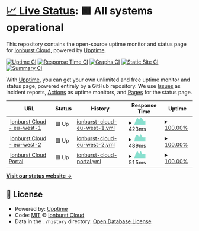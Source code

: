# [📈 Live Status](https://status.ionburst.cloud): <!--live status--> **🟩 All systems operational**

This repository contains the open-source uptime monitor and status page for [Ionburst Cloud](https://ionburst.cloud), powered by [Upptime](https://github.com/upptime/upptime).

[![Uptime CI](https://github.com/ionburstcloud/status/workflows/Uptime%20CI/badge.svg)](https://github.com/ionburstcloud/status/actions?query=workflow%3A%22Uptime+CI%22)
[![Response Time CI](https://github.com/ionburstcloud/status/workflows/Response%20Time%20CI/badge.svg)](https://github.com/ionburstcloud/status/actions?query=workflow%3A%22Response+Time+CI%22)
[![Graphs CI](https://github.com/ionburstcloud/status/workflows/Graphs%20CI/badge.svg)](https://github.com/ionburstcloud/status/actions?query=workflow%3A%22Graphs+CI%22)
[![Static Site CI](https://github.com/ionburstcloud/status/workflows/Static%20Site%20CI/badge.svg)](https://github.com/ionburstcloud/status/actions?query=workflow%3A%22Static+Site+CI%22)
[![Summary CI](https://github.com/ionburstcloud/status/workflows/Summary%20CI/badge.svg)](https://github.com/ionburstcloud/status/actions?query=workflow%3A%22Summary+CI%22)

With [Upptime](https://upptime.js.org), you can get your own unlimited and free uptime monitor and status page, powered entirely by a GitHub repository. We use [Issues](https://github.com/ionburstcloud/status/issues) as incident reports, [Actions](https://github.com/ionburstcloud/status/actions) as uptime monitors, and [Pages](https://status.ionburst.cloud) for the status page.

<!--start: status pages-->
<!-- This summary is generated by Upptime (https://github.com/upptime/upptime) -->
<!-- Do not edit this manually, your changes will be overwritten -->
<!-- prettier-ignore -->
| URL | Status | History | Response Time | Uptime |
| --- | ------ | ------- | ------------- | ------ |
| <img alt="" src="https://icons.duckduckgo.com/ip3/api.eu-west-1.ionburst.cloud.ico" height="13"> [Ionburst Cloud - eu-west-1](https://api.eu-west-1.ionburst.cloud/web/check) | 🟩 Up | [ionburst-cloud-eu-west-1.yml](https://github.com/ionburstcloud/status/commits/HEAD/history/ionburst-cloud-eu-west-1.yml) | <details><summary><img alt="Response time graph" src="./graphs/ionburst-cloud-eu-west-1/response-time-week.png" height="20"> 423ms</summary><br><a href="https://status.ionburst.cloud/history/ionburst-cloud-eu-west-1"><img alt="Response time 483" src="https://img.shields.io/endpoint?url=https%3A%2F%2Fraw.githubusercontent.com%2Fionburstcloud%2Fstatus%2FHEAD%2Fapi%2Fionburst-cloud-eu-west-1%2Fresponse-time.json"></a><br><a href="https://status.ionburst.cloud/history/ionburst-cloud-eu-west-1"><img alt="24-hour response time 344" src="https://img.shields.io/endpoint?url=https%3A%2F%2Fraw.githubusercontent.com%2Fionburstcloud%2Fstatus%2FHEAD%2Fapi%2Fionburst-cloud-eu-west-1%2Fresponse-time-day.json"></a><br><a href="https://status.ionburst.cloud/history/ionburst-cloud-eu-west-1"><img alt="7-day response time 423" src="https://img.shields.io/endpoint?url=https%3A%2F%2Fraw.githubusercontent.com%2Fionburstcloud%2Fstatus%2FHEAD%2Fapi%2Fionburst-cloud-eu-west-1%2Fresponse-time-week.json"></a><br><a href="https://status.ionburst.cloud/history/ionburst-cloud-eu-west-1"><img alt="30-day response time 456" src="https://img.shields.io/endpoint?url=https%3A%2F%2Fraw.githubusercontent.com%2Fionburstcloud%2Fstatus%2FHEAD%2Fapi%2Fionburst-cloud-eu-west-1%2Fresponse-time-month.json"></a><br><a href="https://status.ionburst.cloud/history/ionburst-cloud-eu-west-1"><img alt="1-year response time 470" src="https://img.shields.io/endpoint?url=https%3A%2F%2Fraw.githubusercontent.com%2Fionburstcloud%2Fstatus%2FHEAD%2Fapi%2Fionburst-cloud-eu-west-1%2Fresponse-time-year.json"></a></details> | <details><summary><a href="https://status.ionburst.cloud/history/ionburst-cloud-eu-west-1">100.00%</a></summary><a href="https://status.ionburst.cloud/history/ionburst-cloud-eu-west-1"><img alt="All-time uptime 99.99%" src="https://img.shields.io/endpoint?url=https%3A%2F%2Fraw.githubusercontent.com%2Fionburstcloud%2Fstatus%2FHEAD%2Fapi%2Fionburst-cloud-eu-west-1%2Fuptime.json"></a><br><a href="https://status.ionburst.cloud/history/ionburst-cloud-eu-west-1"><img alt="24-hour uptime 100.00%" src="https://img.shields.io/endpoint?url=https%3A%2F%2Fraw.githubusercontent.com%2Fionburstcloud%2Fstatus%2FHEAD%2Fapi%2Fionburst-cloud-eu-west-1%2Fuptime-day.json"></a><br><a href="https://status.ionburst.cloud/history/ionburst-cloud-eu-west-1"><img alt="7-day uptime 100.00%" src="https://img.shields.io/endpoint?url=https%3A%2F%2Fraw.githubusercontent.com%2Fionburstcloud%2Fstatus%2FHEAD%2Fapi%2Fionburst-cloud-eu-west-1%2Fuptime-week.json"></a><br><a href="https://status.ionburst.cloud/history/ionburst-cloud-eu-west-1"><img alt="30-day uptime 99.99%" src="https://img.shields.io/endpoint?url=https%3A%2F%2Fraw.githubusercontent.com%2Fionburstcloud%2Fstatus%2FHEAD%2Fapi%2Fionburst-cloud-eu-west-1%2Fuptime-month.json"></a><br><a href="https://status.ionburst.cloud/history/ionburst-cloud-eu-west-1"><img alt="1-year uptime 100.00%" src="https://img.shields.io/endpoint?url=https%3A%2F%2Fraw.githubusercontent.com%2Fionburstcloud%2Fstatus%2FHEAD%2Fapi%2Fionburst-cloud-eu-west-1%2Fuptime-year.json"></a></details>
| <img alt="" src="https://icons.duckduckgo.com/ip3/api.eu-west-2.ionburst.cloud.ico" height="13"> [Ionburst Cloud - eu-west-2](https://api.eu-west-2.ionburst.cloud/web/check) | 🟩 Up | [ionburst-cloud-eu-west-2.yml](https://github.com/ionburstcloud/status/commits/HEAD/history/ionburst-cloud-eu-west-2.yml) | <details><summary><img alt="Response time graph" src="./graphs/ionburst-cloud-eu-west-2/response-time-week.png" height="20"> 489ms</summary><br><a href="https://status.ionburst.cloud/history/ionburst-cloud-eu-west-2"><img alt="Response time 507" src="https://img.shields.io/endpoint?url=https%3A%2F%2Fraw.githubusercontent.com%2Fionburstcloud%2Fstatus%2FHEAD%2Fapi%2Fionburst-cloud-eu-west-2%2Fresponse-time.json"></a><br><a href="https://status.ionburst.cloud/history/ionburst-cloud-eu-west-2"><img alt="24-hour response time 411" src="https://img.shields.io/endpoint?url=https%3A%2F%2Fraw.githubusercontent.com%2Fionburstcloud%2Fstatus%2FHEAD%2Fapi%2Fionburst-cloud-eu-west-2%2Fresponse-time-day.json"></a><br><a href="https://status.ionburst.cloud/history/ionburst-cloud-eu-west-2"><img alt="7-day response time 489" src="https://img.shields.io/endpoint?url=https%3A%2F%2Fraw.githubusercontent.com%2Fionburstcloud%2Fstatus%2FHEAD%2Fapi%2Fionburst-cloud-eu-west-2%2Fresponse-time-week.json"></a><br><a href="https://status.ionburst.cloud/history/ionburst-cloud-eu-west-2"><img alt="30-day response time 497" src="https://img.shields.io/endpoint?url=https%3A%2F%2Fraw.githubusercontent.com%2Fionburstcloud%2Fstatus%2FHEAD%2Fapi%2Fionburst-cloud-eu-west-2%2Fresponse-time-month.json"></a><br><a href="https://status.ionburst.cloud/history/ionburst-cloud-eu-west-2"><img alt="1-year response time 507" src="https://img.shields.io/endpoint?url=https%3A%2F%2Fraw.githubusercontent.com%2Fionburstcloud%2Fstatus%2FHEAD%2Fapi%2Fionburst-cloud-eu-west-2%2Fresponse-time-year.json"></a></details> | <details><summary><a href="https://status.ionburst.cloud/history/ionburst-cloud-eu-west-2">100.00%</a></summary><a href="https://status.ionburst.cloud/history/ionburst-cloud-eu-west-2"><img alt="All-time uptime 100.00%" src="https://img.shields.io/endpoint?url=https%3A%2F%2Fraw.githubusercontent.com%2Fionburstcloud%2Fstatus%2FHEAD%2Fapi%2Fionburst-cloud-eu-west-2%2Fuptime.json"></a><br><a href="https://status.ionburst.cloud/history/ionburst-cloud-eu-west-2"><img alt="24-hour uptime 100.00%" src="https://img.shields.io/endpoint?url=https%3A%2F%2Fraw.githubusercontent.com%2Fionburstcloud%2Fstatus%2FHEAD%2Fapi%2Fionburst-cloud-eu-west-2%2Fuptime-day.json"></a><br><a href="https://status.ionburst.cloud/history/ionburst-cloud-eu-west-2"><img alt="7-day uptime 100.00%" src="https://img.shields.io/endpoint?url=https%3A%2F%2Fraw.githubusercontent.com%2Fionburstcloud%2Fstatus%2FHEAD%2Fapi%2Fionburst-cloud-eu-west-2%2Fuptime-week.json"></a><br><a href="https://status.ionburst.cloud/history/ionburst-cloud-eu-west-2"><img alt="30-day uptime 100.00%" src="https://img.shields.io/endpoint?url=https%3A%2F%2Fraw.githubusercontent.com%2Fionburstcloud%2Fstatus%2FHEAD%2Fapi%2Fionburst-cloud-eu-west-2%2Fuptime-month.json"></a><br><a href="https://status.ionburst.cloud/history/ionburst-cloud-eu-west-2"><img alt="1-year uptime 100.00%" src="https://img.shields.io/endpoint?url=https%3A%2F%2Fraw.githubusercontent.com%2Fionburstcloud%2Fstatus%2FHEAD%2Fapi%2Fionburst-cloud-eu-west-2%2Fuptime-year.json"></a></details>
| <img alt="" src="https://icons.duckduckgo.com/ip3/portal.ionburst.cloud.ico" height="13"> [Ionburst Cloud Portal](https://portal.ionburst.cloud) | 🟩 Up | [ionburst-cloud-portal.yml](https://github.com/ionburstcloud/status/commits/HEAD/history/ionburst-cloud-portal.yml) | <details><summary><img alt="Response time graph" src="./graphs/ionburst-cloud-portal/response-time-week.png" height="20"> 515ms</summary><br><a href="https://status.ionburst.cloud/history/ionburst-cloud-portal"><img alt="Response time 637" src="https://img.shields.io/endpoint?url=https%3A%2F%2Fraw.githubusercontent.com%2Fionburstcloud%2Fstatus%2FHEAD%2Fapi%2Fionburst-cloud-portal%2Fresponse-time.json"></a><br><a href="https://status.ionburst.cloud/history/ionburst-cloud-portal"><img alt="24-hour response time 431" src="https://img.shields.io/endpoint?url=https%3A%2F%2Fraw.githubusercontent.com%2Fionburstcloud%2Fstatus%2FHEAD%2Fapi%2Fionburst-cloud-portal%2Fresponse-time-day.json"></a><br><a href="https://status.ionburst.cloud/history/ionburst-cloud-portal"><img alt="7-day response time 515" src="https://img.shields.io/endpoint?url=https%3A%2F%2Fraw.githubusercontent.com%2Fionburstcloud%2Fstatus%2FHEAD%2Fapi%2Fionburst-cloud-portal%2Fresponse-time-week.json"></a><br><a href="https://status.ionburst.cloud/history/ionburst-cloud-portal"><img alt="30-day response time 514" src="https://img.shields.io/endpoint?url=https%3A%2F%2Fraw.githubusercontent.com%2Fionburstcloud%2Fstatus%2FHEAD%2Fapi%2Fionburst-cloud-portal%2Fresponse-time-month.json"></a><br><a href="https://status.ionburst.cloud/history/ionburst-cloud-portal"><img alt="1-year response time 615" src="https://img.shields.io/endpoint?url=https%3A%2F%2Fraw.githubusercontent.com%2Fionburstcloud%2Fstatus%2FHEAD%2Fapi%2Fionburst-cloud-portal%2Fresponse-time-year.json"></a></details> | <details><summary><a href="https://status.ionburst.cloud/history/ionburst-cloud-portal">100.00%</a></summary><a href="https://status.ionburst.cloud/history/ionburst-cloud-portal"><img alt="All-time uptime 100.00%" src="https://img.shields.io/endpoint?url=https%3A%2F%2Fraw.githubusercontent.com%2Fionburstcloud%2Fstatus%2FHEAD%2Fapi%2Fionburst-cloud-portal%2Fuptime.json"></a><br><a href="https://status.ionburst.cloud/history/ionburst-cloud-portal"><img alt="24-hour uptime 100.00%" src="https://img.shields.io/endpoint?url=https%3A%2F%2Fraw.githubusercontent.com%2Fionburstcloud%2Fstatus%2FHEAD%2Fapi%2Fionburst-cloud-portal%2Fuptime-day.json"></a><br><a href="https://status.ionburst.cloud/history/ionburst-cloud-portal"><img alt="7-day uptime 100.00%" src="https://img.shields.io/endpoint?url=https%3A%2F%2Fraw.githubusercontent.com%2Fionburstcloud%2Fstatus%2FHEAD%2Fapi%2Fionburst-cloud-portal%2Fuptime-week.json"></a><br><a href="https://status.ionburst.cloud/history/ionburst-cloud-portal"><img alt="30-day uptime 100.00%" src="https://img.shields.io/endpoint?url=https%3A%2F%2Fraw.githubusercontent.com%2Fionburstcloud%2Fstatus%2FHEAD%2Fapi%2Fionburst-cloud-portal%2Fuptime-month.json"></a><br><a href="https://status.ionburst.cloud/history/ionburst-cloud-portal"><img alt="1-year uptime 100.00%" src="https://img.shields.io/endpoint?url=https%3A%2F%2Fraw.githubusercontent.com%2Fionburstcloud%2Fstatus%2FHEAD%2Fapi%2Fionburst-cloud-portal%2Fuptime-year.json"></a></details>

<!--end: status pages-->

[**Visit our status website →**](https://status.ionburst.cloud)

## 📄 License

- Powered by: [Upptime](https://github.com/upptime/upptime)
- Code: [MIT](./LICENSE) © [Ionburst Cloud](https://ionburst.cloud)
- Data in the `./history` directory: [Open Database License](https://opendatacommons.org/licenses/odbl/1-0/)
